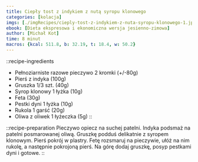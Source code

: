 ```yaml
---
title: Ciepły tost z indykiem z nutą syropu klonowego
categories: [kolacja]
imgs: [./imgRecipes/cieply-tost-z-indykiem-z-nuta-syropu-klonowego-1.jpg, ./imgRecipes/cieply-tost-z-indykiem-z-nuta-syropu-klonowego-2.jpg]
ebook: [Dieta ekspresowa i ekonomiczna wersja jesienno-zimowa]
author: [Michał Kot]
time: 8 minut
macros: {kcal: 511.8, b: 32.19, t: 18.4, w: 50.2}
---
```


::recipe-ingredients
- Pełnoziarniste razowe pieczywo 2 kromki (+/-80g)
- Pierś z indyka (100g)
- Gruszka 1/3 szt. (40g)
- Syrop klonowy 1 łyżka (10g)
- Feta (30g)
- Pestki dyni 1 łyżka (10g)
- Rukola 1 garść (20g)
- Oliwa z oliwek 1 łyżeczka (5g)
::

::recipe-preparation
Pieczywo opiecz na suchej patelni. Indyka podsmaż na patelni posmarowanej oliwą. Gruszkę podduś delikatnie z syropem klonowym. Pierś pokrój w plastry. Fetę rozsmaruj na pieczywie, ułóż na nim rukolę, a następnie pokrojoną pierś. Na górę dodaj gruszkę, posyp pestkami dyni i gotowe.
::